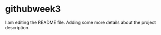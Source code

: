 # githubweek3
I am editing the README file. Adding some more details about the project description.
